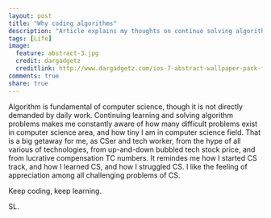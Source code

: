 ```yaml
---
layout: post
title: "Why coding algorithms"
description: "Article explains my thoughts on continue solving algorithms challenges."
tags: [Life]
image:
  feature: abstract-3.jpg
  credit: dargadgetz
  creditlink: http://www.dargadgetz.com/ios-7-abstract-wallpaper-pack-for-iphone-5-and-ipod-touch-retina/
comments: true
share: true
---
```


Algorithm is fundamental of computer science, though it is not directly demanded by daily work. Continuing learning and solving algorithm problems makes me constantly aware of how many difficult problems exist in computer science area, and how tiny I am in computer science field. That is a big getaway for me, as CSer and tech worker, from the hype of all various of technologies, from up-and-down bubbled tech stock price, and from lucrative compensation TC numbers. It remindes me how I started CS track, and how I learned CS, and how I struggled CS. I like the feeling of appreciation among all challenging problems of CS.

Keep coding, keep learning.

SL.

